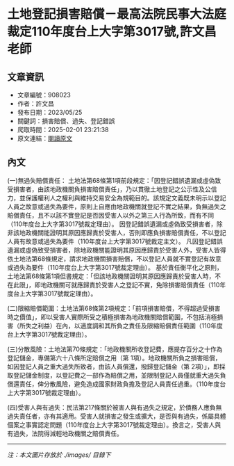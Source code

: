 # 土地登記損害賠償－最高法院民事大法庭裁定110年度台上大字第3017號,許文昌老師

## 文章資訊
- 文章編號：908023
- 作者：許文昌
- 發布日期：2023/05/25
- 關鍵詞：損害賠償、過失、登記錯誤
- 爬取時間：2025-02-01 23:21:38
- 原文連結：[閱讀原文](https://real-estate.get.com.tw/Columns/detail.aspx?no=908023)

## 內文


(一)無過失賠償責任：
土地法第68條第1項前段規定：「因登記錯誤遺漏或虛偽致受損害者，由該地政機關負損害賠償責任」，乃以貫徹土地登記之公示性及公信力，並保護權利人之權利與維持交易安全為規範目的。該規定文義既未明示以登記人員之故意或過失為要件，原則上自應由地政機關就登記不實之結果，負無過失之賠償責任，且不以該不實登記是否因受害人以外之第三人行為所致，而有不同（110年度台上大字第3017號裁定理由）。
因登記錯誤遺漏或虛偽致受損害者，除非該地政機關能證明其原因應歸責於受害人，否則即應負損害賠償責任，不以登記人員有故意或過失為要件（110年度台上大字第3017號裁定主文）。
凡因登記錯誤遺漏或虛偽致受損害者，除地政機關能證明其原因應歸責於受害人外，受害人皆得依土地法第68條規定，請求地政機關損害賠償，不以登記人員就不實登記有故意或過失為要件（110年度台上大字第3017號裁定理由）。
基於責任衡平化之原則，土地法第68條第1項但書規定：「但該地政機關證明其原因應歸責於受害人時，不在此限」，即地政機關可就應歸責於受害人之登記不實，免除損害賠償責任（110年度台上大字第3017號裁定理由）。


(二)限縮賠償範圍：土地法第68條第2項規定：「前項損害賠償，不得超過受損害時之價值」，即以受害人實際所受之積極損害為地政機關賠償範圍，不包括消極損害（所失之利益）在內，以適度調和其所負之責任及限縮賠償責任範圍（110年度台上大字第3017號裁定理由）。


(三)分散風險：土地法第70條規定：「地政機關所收登記費，應提存百分之十作為登記儲金，專備第六十八條所定賠償之用（第 1項）。地政機關所負之損害賠償，如因登記人員之重大過失所致者，由該人員償還，撥歸登記儲金（第 2項）」，即採取登記儲金制度，以登記費之一部作為賠償之用，並限制登記人員僅就重大過失負償還責任，俾分散風險，避免造成國家財政負擔及登記人員責任過重。（110年度台上大字第3017號裁定理由）。


(四)受害人與有過失：民法第217條關於被害人與有過失之規定，於債務人應負無過失責任者，亦有其適用。受害人就損害之發生或擴大，是否與有過失，係屬具體個案之事實認定問題（110年度台上大字第3017號裁定理由）。換言之，受害人與有過失，法院得減輕地政機關之賠償責任。

---
*注：本文圖片存放於 ./images/ 目錄下*

